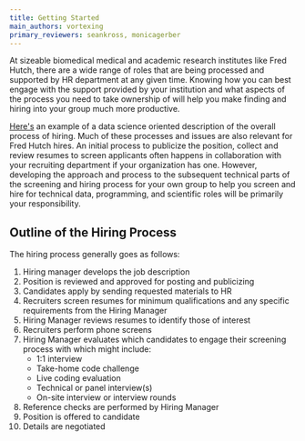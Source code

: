 ```yaml
---
title: Getting Started
main_authors: vortexing
primary_reviewers: seankross, monicagerber
---
```


At sizeable biomedical medical and academic research institutes like Fred Hutch,
there are a wide range of roles that are being processed and supported by HR
department at any given time.  Knowing how you can best engage with the support
provided by your institution and what aspects of the process you need to take
ownership of will help you make finding and hiring into your group much more
productive.  

[Here's](https://aiden-dataminer.medium.com/data-science-interviews-50f52b9359da)
an example of a data science oriented description of the overall process of
hiring. Much of these processes and issues are also relevant for Fred Hutch
hires. An initial process to publicize the position, collect and review resumes
to screen applicants often happens in collaboration with your recruiting
department if your organization has one. However, developing the approach and
process to the subsequent technical parts of the screening and hiring process
for your own group to help you screen and hire for technical data, programming,
and scientific roles will be primarily your responsibility. 

## Outline of the Hiring Process

The hiring process generally goes as follows:

1. Hiring manager develops the job description
2. Position is reviewed and approved for posting and publicizing
3. Candidates apply by sending requested materials to HR
4. Recruiters screen resumes for minimum qualifications and any specific
   requirements from the Hiring Manager
5. Hiring Manager reviews resumes to identify those of interest
6. Recruiters perform phone screens
7. Hiring Manager evaluates which candidates to engage their screening process
   with which might include:
    - 1:1 interview
    - Take-home code challenge
    - Live coding evaluation
    - Technical or panel interview(s)
    - On-site interview or interview rounds
8. Reference checks are performed by Hiring Manager 
9. Position is offered to candidate
10. Details are negotiated